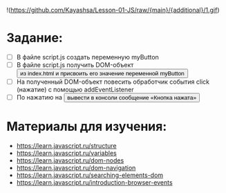 !(https://github.com/Kayashsa/Lesson-01-JS/raw/{main}/{additional}/1.gif)
# Задание:
- [ ] В файле script.js создать переменную myButton
- [ ] В файле script.js  получить DOM-объект <button> из index.html и присвоить его значение переменной myButton
- [ ] На полученный DOM-объект повесить обработчик события click (нажатие) с помощью addEventListener
- [ ] По нажатию на <button> вывести в консоли сообщение «Кнопка нажата»

# Материалы для изучения:
- https://learn.javascript.ru/structure
- https://learn.javascript.ru/variables
- https://learn.javascript.ru/dom-nodes
- https://learn.javascript.ru/dom-navigation
- https://learn.javascript.ru/searching-elements-dom
- https://learn.javascript.ru/introduction-browser-events

